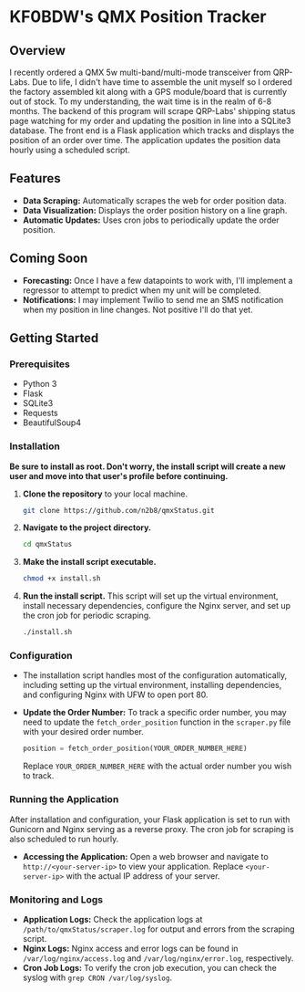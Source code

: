 # KF0BDW's QMX Position Tracker

## Overview

I recently ordered a QMX 5w multi-band/multi-mode transceiver from QRP-Labs. Due to life, I didn't have time to assemble the unit myself so I ordered the factory assembled kit along with a GPS module/board that is currently out of stock. To my understanding, the wait time is in the realm of 6-8 months. The backend of this program will scrape QRP-Labs' shipping status page watching for my order and updating the position in line into a SQLite3 database. The front end is a Flask application which tracks and displays the position of an order over time. The application updates the position data hourly using a scheduled script.

## Features

- **Data Scraping:** Automatically scrapes the web for order position data.
- **Data Visualization:** Displays the order position history on a line graph.
- **Automatic Updates:** Uses cron jobs to periodically update the order position.

## Coming Soon

- **Forecasting:** Once I have a few datapoints to work with, I'll implement a regressor to attempt to predict when my unit will be completed.
- **Notifications:** I may implement Twilio to send me an SMS notification when my position in line changes. Not positive I'll do that yet.

## Getting Started

### Prerequisites

- Python 3
- Flask
- SQLite3
- Requests
- BeautifulSoup4

### Installation
**Be sure to install as root. Don't worry, the install script will create a new user and move into that user's profile before continuing.**

1. **Clone the repository** to your local machine.
    ```bash
    git clone https://github.com/n2b8/qmxStatus.git
    ```
2. **Navigate to the project directory.**
    ```bash
    cd qmxStatus
    ```
3. **Make the install script executable.**
    ```bash
    chmod +x install.sh
    ```
4. **Run the install script.** This script will set up the virtual environment, install necessary dependencies, configure the Nginx server, and set up the cron job for periodic scraping.
    ```bash
    ./install.sh
    ```

### Configuration

- The installation script handles most of the configuration automatically, including setting up the virtual environment, installing dependencies, and configuring Nginx with UFW to open port 80.
- **Update the Order Number:** To track a specific order number, you may need to update the `fetch_order_position` function in the `scraper.py` file with your desired order number.

    ```python
    position = fetch_order_position(YOUR_ORDER_NUMBER_HERE)
    ```
    Replace `YOUR_ORDER_NUMBER_HERE` with the actual order number you wish to track.

### Running the Application

After installation and configuration, your Flask application is set to run with Gunicorn and Nginx serving as a reverse proxy. The cron job for scraping is also scheduled to run hourly.

- **Accessing the Application:** Open a web browser and navigate to `http://<your-server-ip>` to view your application. Replace `<your-server-ip>` with the actual IP address of your server.

### Monitoring and Logs

- **Application Logs:** Check the application logs at `/path/to/qmxStatus/scraper.log` for output and errors from the scraping script.
- **Nginx Logs:** Nginx access and error logs can be found in `/var/log/nginx/access.log` and `/var/log/nginx/error.log`, respectively.
- **Cron Job Logs:** To verify the cron job execution, you can check the syslog with `grep CRON /var/log/syslog`.